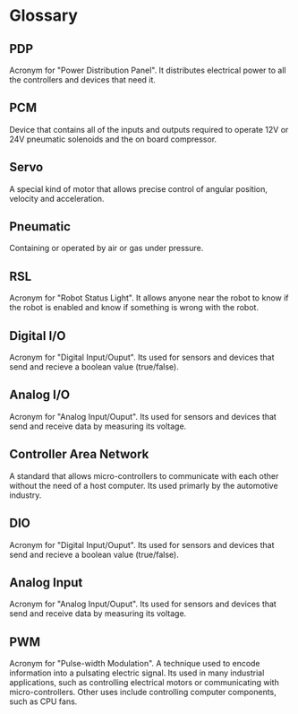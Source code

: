 # Glossary

## PDP

Acronym for "Power Distribution Panel". It distributes electrical power to all the controllers and devices that need it.

## PCM

Device that contains all of the inputs and outputs required to operate 12V or 24V pneumatic solenoids and the on board compressor.

## Servo

A special kind of motor that allows precise control of angular position, velocity and acceleration.

## Pneumatic

Containing or operated by air or gas under pressure.

## RSL

Acronym for "Robot Status Light". It allows anyone near the robot to know if the robot is enabled and know if something is wrong with the robot.

## Digital I/O

Acronym for "Digital Input/Ouput". Its used for sensors and devices that send and recieve a boolean value (true/false).

## Analog I/O

Acronym for "Analog Input/Ouput". Its used for sensors and devices that send and receive data by measuring its voltage.

## Controller Area Network

A standard that allows micro-controllers to communicate with each other without the need of a host computer. Its used primarly by the automotive industry.

## DIO

Acronym for "Digital Input/Ouput". Its used for sensors and devices that send and recieve a boolean value (true/false).

## Analog Input

Acronym for "Analog Input/Ouput". Its used for sensors and devices that send and receive data by measuring its voltage.

## PWM

Acronym for "Pulse-width Modulation". A technique used to encode information into a pulsating electric signal. Its used in many industrial applications, such as controlling electrical motors or communicating with micro-controllers. Other uses include controlling computer components, such as CPU fans.
